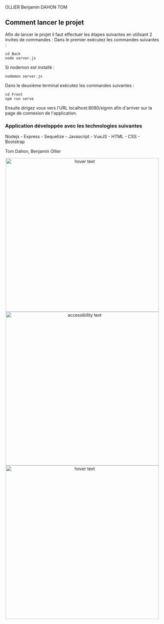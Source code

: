 <a name="discord-vuejs"></a>
OLLIER Benjamin
DAHON TOM

## Comment lancer le projet
Afin de lancer le projet il faut effectuer les étapes suivantes en utilisant 2 invites de commandes :
Dans le premier exécutez les commandes suivantes :

```
cd Back
node server.js
```

Si nodemon est installé :
```
nodemon server.js
```
Dans le deuxième terminal exécutez les commandes suivantes :
```
cd Front
npm run serve
```
Ensuite dirigez vous vers l'URL localhost:8080/signin afin d'arriver sur la page de connexion de l'application.

### Application développée avec les technologies suivantes
Nodejs - Express - Sequelize - Javascript - VueJS - HTML - CSS - Bootstrap

Tom Dahon, Benjamin Ollier

<p align="center">
  <img src="./images/1.png" width="500" title="hover text">
  <img src="./images/2.png" width="500" alt="accessibility text">
  <img src="./images/3.png" width="500" title="hover text">
</p>
